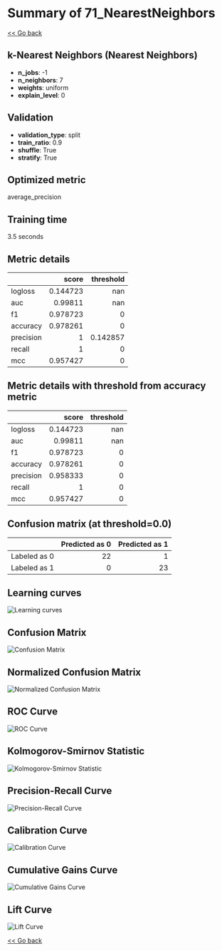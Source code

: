 # Summary of 71_NearestNeighbors

[<< Go back](../README.md)


## k-Nearest Neighbors (Nearest Neighbors)
- **n_jobs**: -1
- **n_neighbors**: 7
- **weights**: uniform
- **explain_level**: 0

## Validation
 - **validation_type**: split
 - **train_ratio**: 0.9
 - **shuffle**: True
 - **stratify**: True

## Optimized metric
average_precision

## Training time

3.5 seconds

## Metric details
|           |    score |   threshold |
|:----------|---------:|------------:|
| logloss   | 0.144723 |  nan        |
| auc       | 0.99811  |  nan        |
| f1        | 0.978723 |    0        |
| accuracy  | 0.978261 |    0        |
| precision | 1        |    0.142857 |
| recall    | 1        |    0        |
| mcc       | 0.957427 |    0        |


## Metric details with threshold from accuracy metric
|           |    score |   threshold |
|:----------|---------:|------------:|
| logloss   | 0.144723 |         nan |
| auc       | 0.99811  |         nan |
| f1        | 0.978723 |           0 |
| accuracy  | 0.978261 |           0 |
| precision | 0.958333 |           0 |
| recall    | 1        |           0 |
| mcc       | 0.957427 |           0 |


## Confusion matrix (at threshold=0.0)
|              |   Predicted as 0 |   Predicted as 1 |
|:-------------|-----------------:|-----------------:|
| Labeled as 0 |               22 |                1 |
| Labeled as 1 |                0 |               23 |

## Learning curves
![Learning curves](learning_curves.png)
## Confusion Matrix

![Confusion Matrix](confusion_matrix.png)


## Normalized Confusion Matrix

![Normalized Confusion Matrix](confusion_matrix_normalized.png)


## ROC Curve

![ROC Curve](roc_curve.png)


## Kolmogorov-Smirnov Statistic

![Kolmogorov-Smirnov Statistic](ks_statistic.png)


## Precision-Recall Curve

![Precision-Recall Curve](precision_recall_curve.png)


## Calibration Curve

![Calibration Curve](calibration_curve_curve.png)


## Cumulative Gains Curve

![Cumulative Gains Curve](cumulative_gains_curve.png)


## Lift Curve

![Lift Curve](lift_curve.png)



[<< Go back](../README.md)
